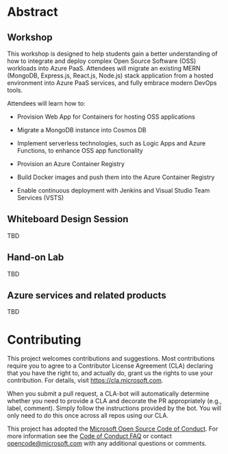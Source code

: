 # Abstract

## Workshop

This workshop is designed to help students gain a better understanding of how to integrate and deploy complex Open Source Software (OSS) workloads into Azure PaaS. Attendees will migrate an existing MERN (MongoDB, Express.js, React.js, Node.js) stack application from a hosted environment into Azure PaaS services, and fully embrace modern DevOps tools.

Attendees will learn how to:

-   Provision Web App for Containers for hosting OSS applications

-   Migrate a MongoDB instance into Cosmos DB

-   Implement serverless technologies, such as Logic Apps and Azure Functions, to enhance OSS app functionality

-   Provision an Azure Container Registry

-   Build Docker images and push them into the Azure Container Registry

-   Enable continuous deployment with Jenkins and Visual Studio Team Services (VSTS)


## Whiteboard Design Session
TBD

## Hand-on Lab
TBD


## Azure services and related products
TBD


# Contributing

This project welcomes contributions and suggestions.  Most contributions require you to agree to a
Contributor License Agreement (CLA) declaring that you have the right to, and actually do, grant us
the rights to use your contribution. For details, visit https://cla.microsoft.com.

When you submit a pull request, a CLA-bot will automatically determine whether you need to provide
a CLA and decorate the PR appropriately (e.g., label, comment). Simply follow the instructions
provided by the bot. You will only need to do this once across all repos using our CLA.

This project has adopted the [Microsoft Open Source Code of Conduct](https://opensource.microsoft.com/codeofconduct/).
For more information see the [Code of Conduct FAQ](https://opensource.microsoft.com/codeofconduct/faq/) or
contact [opencode@microsoft.com](mailto:opencode@microsoft.com) with any additional questions or comments.

